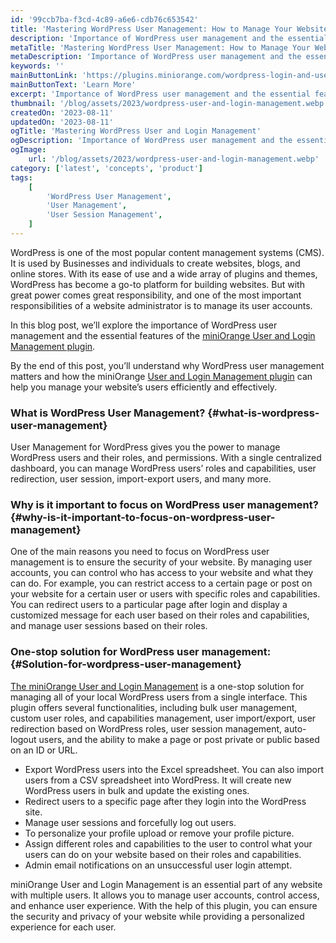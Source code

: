 ```yaml
---
id: '99ccb7ba-f3cd-4c89-a6e6-cdb76c653542'
title: 'Mastering WordPress User Management: How to Manage Your Website’s Users in One Place'
description: 'Importance of WordPress user management and the essential features of the miniOrange WordPress User and Login Management plugin'
metaTitle: 'Mastering WordPress User Management: How to Manage Your Website’s Users in One Place'
metaDescription: 'Importance of WordPress user management and the essential features of the miniOrange WordPress User and Login Management plugin'
keywords: ''
mainButtonLink: 'https://plugins.miniorange.com/wordpress-login-and-user-management-plugin'
mainButtonText: 'Learn More'
excerpt: 'Importance of WordPress user management and the essential features of the miniOrange WordPress User and Login Management plugin'
thumbnail: '/blog/assets/2023/wordpress-user-and-login-management.webp'
createdOn: '2023-08-11'
updatedOn: '2023-08-11'
ogTitle: 'Mastering WordPress User and Login Management'
ogDescription: 'Importance of WordPress user management and the essential features of the miniOrange WordPress User and Login Management plugin'
ogImage:
    url: '/blog/assets/2023/wordpress-user-and-login-management.webp'
category: ['latest', 'concepts', 'product']
tags:
    [
        'WordPress User Management',
        'User Management',
        'User Session Management',
    ]
---
```


WordPress is one of the most popular content management systems (CMS). It is used by Businesses and individuals to create websites, blogs, and online stores. With its ease of use and a wide array of plugins and themes, WordPress has become a go-to platform for building websites. But with great power comes great responsibility, and one of the most important responsibilities of a website administrator is to manage its user accounts.

In this blog post, we’ll explore the importance of WordPress user management and the essential features of the [miniOrange User and Login Management plugin](https://plugins.miniorange.com/wordpress-login-and-user-management-plugin).

By the end of this post, you’ll understand why WordPress user management matters and how the miniOrange [User and Login Management plugin](https://wordpress.org/plugins/user-and-login-management/) can help you manage your website’s users efficiently and effectively.

### **What is WordPress User Management?** {#what-is-wordpress-user-management}

User Management for WordPress gives you the power to manage WordPress users and their roles, and permissions. With a single centralized dashboard, you can manage WordPress users’ roles and capabilities, user redirection, user session, import-export users, and many more.

### **Why is it important to focus on WordPress user management?** {#why-is-it-important-to-focus-on-wordpress-user-management}

One of the main reasons you need to focus on WordPress user management is to ensure the security of your website. By managing user accounts, you can control who has access to your website and what they can do. For example, you can restrict access to a certain page or post on your website for a certain user or users with specific roles and capabilities. You can redirect users to a particular page after login and display a customized message for each user based on their roles and capabilities, and manage user sessions based on their roles.

### **One-stop solution for WordPress user management:** {#Solution-for-wordpress-user-management}

[The miniOrange User and Login Management](https://plugins.miniorange.com/wordpress-login-and-user-management-plugin) is a one-stop solution for managing all of your local WordPress users from a single interface. This plugin offers several functionalities, including bulk user management, custom user roles, and capabilities management, user import/export, user redirection based on WordPress roles, user session management, auto-logout users, and the ability to make a page or post private or public based on an ID or URL.

- Export WordPress users into the Excel spreadsheet. You can also import users from a CSV spreadsheet into WordPress. It will create new WordPress users in bulk and update the existing ones.
- Redirect users to a specific page after they login into the WordPress site.
- Manage user sessions and forcefully log out users.
- To personalize your profile upload or remove your profile picture.
- Assign different roles and capabilities to the user to control what your users can do on your website based on their roles and capabilities.
- Admin email notifications on an unsuccessful user login attempt.

miniOrange User and Login Management is an essential part of any website with multiple users. It allows you to manage user accounts, control access, and enhance user experience. With the help of this plugin, you can ensure the security and privacy of your website while providing a personalized experience for each user.